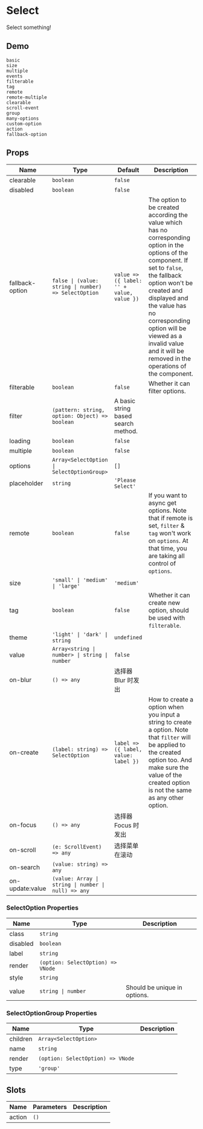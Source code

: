 # Select
Select something!
## Demo
```demo
basic
size
multiple
events
filterable
tag
remote
remote-multiple
clearable
scroll-event
group
many-options
custom-option
action
fallback-option
```

## Props
|Name|Type|Default|Description|
|-|-|-|-|
|clearable|`boolean`|`false`||
|disabled|`boolean`|`false`||
|fallback-option|`false \| (value: string \| number) => SelectOption`|`value => ({ label: '' + value, value })`|The option to be created according the value which has no corresponding option in the options of the component. If set to `false`, the fallback option won't be created and displayed and the value has no corresponding option will be viewed as a invalid value and it will be removed in the operations of the component.|
|filterable|`boolean`|`false`|Whether it can filter options.|
|filter|`(pattern: string, option: Object) => boolean`|A basic string based search method.||
|loading|`boolean`|`false`||
|multiple|`boolean`|`false`||
|options|`Array<SelectOption \| SelectOptionGroup>`|`[]`||
|placeholder|`string`|`'Please Select'`||
|remote|`boolean`|`false`|If you want to async get options. Note that if remote is set, `filter` & `tag` won't work on `options`. At that time, you are taking all control of `options`.|
|size|`'small' \| 'medium' \| 'large'`|`'medium'`||
|tag|`boolean`|`false`|Whether it can create new option, should be used with `filterable`.|
|theme|`'light' \| 'dark' \| string`|`undefined`||
|value|`Array<string \| number> \| string \| number`|`false`||
|on-blur|`() => any`|选择器 Blur 时发出|
|on-create|`(label: string) => SelectOption`|`label => ({ label, value: label })`|How to create a option when you input a string to create a option. Note that `filter` will be applied to the created option too. And make sure the value of the created option is not the same as any other option.|
|on-focus|`() => any`|选择器 Focus 时发出|
|on-scroll|`(e: ScrollEvent) => any`|选择菜单在滚动|
|on-search|`(value: string) => any`||
|on-update:value|`(value: Array \| string \| number \| null) => any`||


### SelectOption Properties
|Name|Type|Description|
|-|-|-|
|class|`string`||
|disabled|`boolean`||
|label|`string`||
|render|`(option: SelectOption) => VNode`||
|style|`string`||
|value|`string \| number`|Should be unique in options.|

### SelectOptionGroup Properties
|Name|Type|Description|
|-|-|-|
|children|`Array<SelectOption>`||
|name|`string`||
|render|`(option: SelectOption) => VNode`||
|type|`'group'`||

## Slots
|Name|Parameters|Description|
|-|-|-|
|action|`()`||
